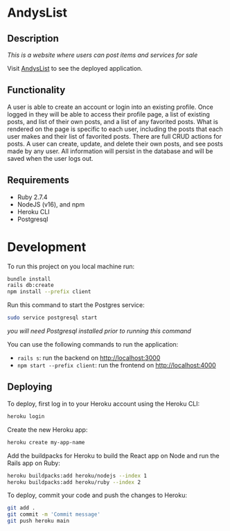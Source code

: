# AndysList

## Description

*This is a website where users can post items and services for sale*

 Visit [AndysList](https://andyslist.herokuapp.com/) to see the deployed application.


## Functionality

A user is able to create an account or login into an existing profile. Once logged in they will be able to access their profile page, a list of existing posts, and list of their own posts, and a list of any favorited posts. What is rendered on the page is specific to each user, including the posts that each user makes and their list of favorited posts. There are full CRUD actions for posts. A user can create, update, and delete their own posts, and see posts made by any user. All information will persist in the database and will be saved when the user logs out. 


## Requirements

- Ruby 2.7.4
- NodeJS (v16), and npm
- Heroku CLI
- Postgresql

# Development

To run this project on you local machine run:

```sh
bundle install
rails db:create
npm install --prefix client
```

Run this command to start the Postgres service:

```sh
sudo service postgresql start
```

*you will need Postgresql installed prior to running this command*

You can use the following commands to run the application:

- `rails s`: run the backend on [http://localhost:3000](http://localhost:3000)
- `npm start --prefix client`: run the frontend on
  [http://localhost:4000](http://localhost:4000)


## Deploying

To deploy, first log in to your Heroku account using the Heroku CLI:

```sh
heroku login
```

Create the new Heroku app:

```sh
heroku create my-app-name
```

Add the buildpacks for Heroku to build the React app on Node and run the Rails
app on Ruby:

```sh
heroku buildpacks:add heroku/nodejs --index 1
heroku buildpacks:add heroku/ruby --index 2
```

To deploy, commit your code and push the changes to Heroku:

```sh
git add .
git commit -m 'Commit message'
git push heroku main
```

